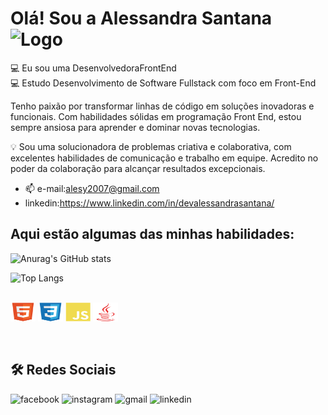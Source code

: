 
# Olá! Sou a Alessandra Santana ![Logo](https://www.tomethiago.com.br/assets/computer.svg)

💻 Eu sou uma DesenvolvedoraFrontEnd <br>
💻 Estudo Desenvolvimento de Software Fullstack com foco em Front-End <br>


 Tenho paixão por transformar linhas de código em soluções inovadoras e funcionais. Com habilidades sólidas em programação Front End, estou sempre ansiosa para aprender e dominar novas tecnologias.

💡 Sou uma solucionadora de problemas criativa e colaborativa, com excelentes habilidades de comunicação e trabalho em equipe. Acredito no poder da colaboração para alcançar resultados excepcionais.

- 📫  e-mail:alesy2007@gmail.com
- linkedin:https://www.linkedin.com/in/devalessandrasantana/
  
## Aqui estão algumas das minhas habilidades:
  ![Anurag's GitHub stats](https://github-readme-stats.vercel.app/api?username=AlessandraSantanna&show_icons=true&theme=transparent)

![Top Langs](https://github-readme-stats-git-masterrstaa-rickstaa.vercel.app/api/top-langs/?username=AlessandraSantanna&layout=compact&bg_color=000&border_color=30A3DC&title_color=E94D5F&text_color=FFF)







  

<div style="display: inline_block"><br>
  <img align="center" alt="Rafa-HTML" height="30" width="40" src="https://raw.githubusercontent.com/devicons/devicon/master/icons/html5/html5-original.svg">
  <img align="center" alt="Rafa-CSS" height="30" width="40" src="https://raw.githubusercontent.com/devicons/devicon/master/icons/css3/css3-original.svg">
  <img align="center" alt="Rafa-Js" height="30" width="40" src="https://raw.githubusercontent.com/devicons/devicon/master/icons/javascript/javascript-plain.svg">
   <img align="center" alt="Rafa-Jv" height="30" width="40" src="https://raw.githubusercontent.com/devicons/devicon/master/icons/java/java-plain.svg">
</div>
<br> <br>
<div> 



  
## 🛠 Redes Sociais

![facebook](https://img.shields.io/badge/facebook-%235865f2.svg?style=for-the-badge&logo=facebook&logoColor=white)
![instagram](https://img.shields.io/badge/instagram-%23E4405F.svg?style=for-the-badge&logo=instagram&logoColor=black)
![gmail](https://img.shields.io/badge/Gmail-d4836?style=for-the-badge&logo=gmail&logoColor=red)
![linkedin](https://img.shields.io/badge/linkedin-%235865f2.svg?style=for-the-badge&logo=linkedin&logoColor=white)


